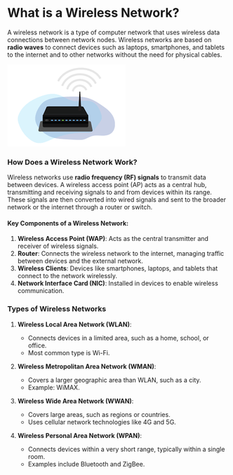 # **What is a Wireless Network?**

A wireless network is a type of computer network that uses wireless data connections between network nodes. Wireless networks are based on **radio waves** to connect devices such as laptops, smartphones, and tablets to the internet and to other networks without the need for physical cables.

![](img/images.png)
### **How Does a Wireless Network Work?**

Wireless networks use **radio frequency (RF) signals** to transmit data between devices. A wireless access point (AP) acts as a central hub, transmitting and receiving signals to and from devices within its range. These signals are then converted into wired signals and sent to the broader network or the internet through a router or switch.

#### **Key Components of a Wireless Network:**

1. **Wireless Access Point (WAP)**: Acts as the central transmitter and receiver of wireless signals.
2. **Router**: Connects the wireless network to the internet, managing traffic between devices and the external network.
3. **Wireless Clients**: Devices like smartphones, laptops, and tablets that connect to the network wirelessly.
4. **Network Interface Card (NIC)**: Installed in devices to enable wireless communication.

### **Types of Wireless Networks**

1. **Wireless Local Area Network (WLAN)**:
    
    - Connects devices in a limited area, such as a home, school, or office.
    - Most common type is Wi-Fi.
2. **Wireless Metropolitan Area Network (WMAN)**:
    
    - Covers a larger geographic area than WLAN, such as a city.
    - Example: WiMAX.
3. **Wireless Wide Area Network (WWAN)**:
    
    - Covers large areas, such as regions or countries.
    - Uses cellular network technologies like 4G and 5G.
4. **Wireless Personal Area Network (WPAN)**:
    
    - Connects devices within a very short range, typically within a single room.
    - Examples include Bluetooth and ZigBee.